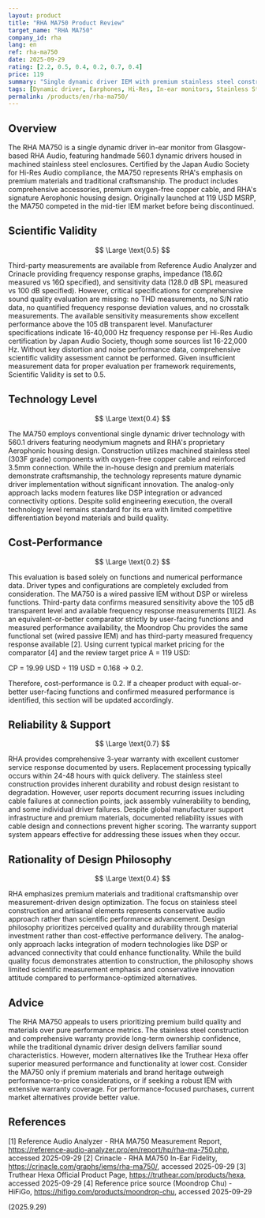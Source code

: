 ```yaml
---
layout: product
title: "RHA MA750 Product Review"
target_name: "RHA MA750"
company_id: rha
lang: en
ref: rha-ma750
date: 2025-09-29
rating: [2.2, 0.5, 0.4, 0.2, 0.7, 0.4]
price: 119
summary: "Single dynamic driver IEM with premium stainless steel construction but limited measured performance data and poor cost-performance compared to modern alternatives"
tags: [Dynamic driver, Earphones, Hi-Res, In-ear monitors, Stainless Steel]
permalink: /products/en/rha-ma750/
---
```

## Overview

The RHA MA750 is a single dynamic driver in-ear monitor from Glasgow-based RHA Audio, featuring handmade 560.1 dynamic drivers housed in machined stainless steel enclosures. Certified by the Japan Audio Society for Hi-Res Audio compliance, the MA750 represents RHA's emphasis on premium materials and traditional craftsmanship. The product includes comprehensive accessories, premium oxygen-free copper cable, and RHA's signature Aerophonic housing design. Originally launched at 119 USD MSRP, the MA750 competed in the mid-tier IEM market before being discontinued.

## Scientific Validity

$$ \Large \text{0.5} $$

Third-party measurements are available from Reference Audio Analyzer and Crinacle providing frequency response graphs, impedance (18.6Ω measured vs 16Ω specified), and sensitivity data (128.0 dB SPL measured vs 100 dB specified). However, critical specifications for comprehensive sound quality evaluation are missing: no THD measurements, no S/N ratio data, no quantified frequency response deviation values, and no crosstalk measurements. The available sensitivity measurements show excellent performance above the 105 dB transparent level. Manufacturer specifications indicate 16-40,000 Hz frequency response per Hi-Res Audio certification by Japan Audio Society, though some sources list 16-22,000 Hz. Without key distortion and noise performance data, comprehensive scientific validity assessment cannot be performed. Given insufficient measurement data for proper evaluation per framework requirements, Scientific Validity is set to 0.5.

## Technology Level

$$ \Large \text{0.4} $$

The MA750 employs conventional single dynamic driver technology with 560.1 drivers featuring neodymium magnets and RHA's proprietary Aerophonic housing design. Construction utilizes machined stainless steel (303F grade) components with oxygen-free copper cable and reinforced 3.5mm connection. While the in-house design and premium materials demonstrate craftsmanship, the technology represents mature dynamic driver implementation without significant innovation. The analog-only approach lacks modern features like DSP integration or advanced connectivity options. Despite solid engineering execution, the overall technology level remains standard for its era with limited competitive differentiation beyond materials and build quality.

## Cost-Performance

$$ \Large \text{0.2} $$

This evaluation is based solely on functions and numerical performance data. Driver types and configurations are completely excluded from consideration. The MA750 is a wired passive IEM without DSP or wireless functions. Third-party data confirms measured sensitivity above the 105 dB transparent level and available frequency response measurements [1][2]. As an equivalent-or-better comparator strictly by user-facing functions and measured performance availability, the Moondrop Chu provides the same functional set (wired passive IEM) and has third-party measured frequency response available [2]. Using current typical market pricing for the comparator [4] and the review target price A = 119 USD:

CP = 19.99 USD ÷ 119 USD = 0.168 → 0.2.

Therefore, cost-performance is 0.2. If a cheaper product with equal-or-better user-facing functions and confirmed measured performance is identified, this section will be updated accordingly.

## Reliability & Support

$$ \Large \text{0.7} $$

RHA provides comprehensive 3-year warranty with excellent customer service response documented by users. Replacement processing typically occurs within 24-48 hours with quick delivery. The stainless steel construction provides inherent durability and robust design resistant to degradation. However, user reports document recurring issues including cable failures at connection points, jack assembly vulnerability to bending, and some individual driver failures. Despite global manufacturer support infrastructure and premium materials, documented reliability issues with cable design and connections prevent higher scoring. The warranty support system appears effective for addressing these issues when they occur.

## Rationality of Design Philosophy

$$ \Large \text{0.4} $$

RHA emphasizes premium materials and traditional craftsmanship over measurement-driven design optimization. The focus on stainless steel construction and artisanal elements represents conservative audio approach rather than scientific performance advancement. Design philosophy prioritizes perceived quality and durability through material investment rather than cost-effective performance delivery. The analog-only approach lacks integration of modern technologies like DSP or advanced connectivity that could enhance functionality. While the build quality focus demonstrates attention to construction, the philosophy shows limited scientific measurement emphasis and conservative innovation attitude compared to performance-optimized alternatives.

## Advice

The RHA MA750 appeals to users prioritizing premium build quality and materials over pure performance metrics. The stainless steel construction and comprehensive warranty provide long-term ownership confidence, while the traditional dynamic driver design delivers familiar sound characteristics. However, modern alternatives like the Truthear Hexa offer superior measured performance and functionality at lower cost. Consider the MA750 only if premium materials and brand heritage outweigh performance-to-price considerations, or if seeking a robust IEM with extensive warranty coverage. For performance-focused purchases, current market alternatives provide better value.

## References

[1] Reference Audio Analyzer - RHA MA750 Measurement Report, https://reference-audio-analyzer.pro/en/report/hp/rha-ma-750.php, accessed 2025-09-29
[2] Crinacle - RHA MA750 In-Ear Fidelity, https://crinacle.com/graphs/iems/rha-ma750/, accessed 2025-09-29
[3] Truthear Hexa Official Product Page, https://truthear.com/products/hexa, accessed 2025-09-29
[4] Reference price source (Moondrop Chu) - HiFiGo, https://hifigo.com/products/moondrop-chu, accessed 2025-09-29

(2025.9.29)